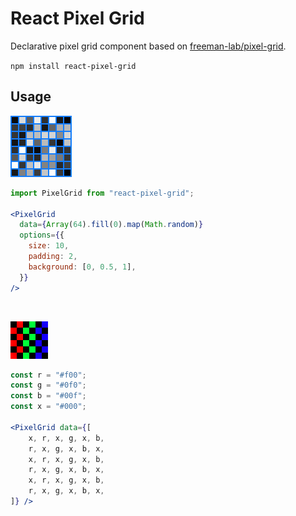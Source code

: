 # React Pixel Grid

Declarative pixel grid component based on [freeman-lab/pixel-grid](https://github.com/freeman-lab/pixel-grid).

`npm install react-pixel-grid`


## Usage

![screenshot](./screenshot.png "screenshot")

```jsx
import PixelGrid from "react-pixel-grid";

<PixelGrid
  data={Array(64).fill(0).map(Math.random)}
  options={{
    size: 10,
    padding: 2,
    background: [0, 0.5, 1],
  }}
/>
```

<br/>

![screenshot2](./screenshot2.png "screenshot2")

```jsx
const r = "#f00";
const g = "#0f0";
const b = "#00f";
const x = "#000";

<PixelGrid data={[
    x, r, x, g, x, b, 
    r, x, g, x, b, x, 
    x, r, x, g, x, b, 
    r, x, g, x, b, x, 
    x, r, x, g, x, b, 
    r, x, g, x, b, x,
]} />
```
